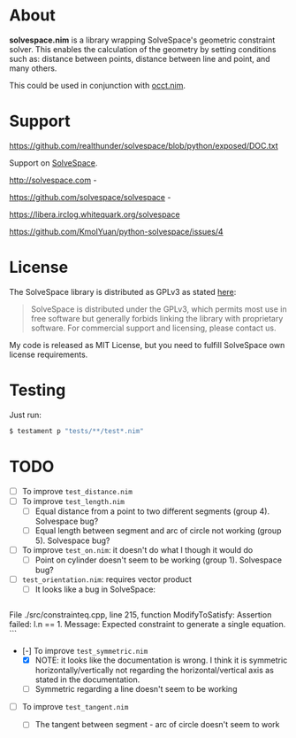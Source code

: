 # About
**solvespace.nim** is a library wrapping SolveSpace's geometric constraint solver. This enables the calculation of the geometry by setting conditions such as: distance between points, distance between line and point, and many others.

This could be used in conjunction with [occt.nim](https://github.com/mantielero/occt.nim).


# Support
https://github.com/realthunder/solvespace/blob/python/exposed/DOC.txt

Support on [SolveSpace](https://web.libera.chat/#solvespace).

http://solvespace.com - 

https://github.com/solvespace/solvespace - 

https://libera.irclog.whitequark.org/solvespace

https://github.com/KmolYuan/python-solvespace/issues/4


# License
The SolveSpace library is distributed as GPLv3 as stated [here](https://solvespace.com/library.pl):

> SolveSpace is distributed under the GPLv3, which permits most use in free software but generally forbids linking the library with proprietary software. For commercial support and licensing, please contact us.


My code is released as MIT License, but you need to fulfill SolveSpace own license requirements.


# Testing
Just run:
```bash
$ testament p "tests/**/test*.nim"
```

# TODO
- [ ] To improve `test_distance.nim`
- [ ] To improve `test_length.nim`
  - [ ] Equal distance from a point to two different segments (group 4). Solvespace bug?
  - [ ] Equal length between segment and arc of circle not working (group 5). Solvespace bug?
- [ ] To improve `test_on.nim`: it doesn't do what I though it would do
  - [ ] Point on cylinder doesn't seem to be working (group 1). Solvespace bug?
- [ ] `test_orientation.nim`: requires vector product
  - [ ] It looks like a bug in SolveSpace: 
      ```bash
File ./src/constrainteq.cpp, line 215, function ModifyToSatisfy:
Assertion failed: l.n == 1.
Message: Expected constraint to generate a single equation.
      ```
- [-] To improve `test_symmetric.nim`
  - [X] NOTE: it looks like the documentation is wrong. I think it is symmetric horizontally/vertically not regarding the horizontal/vertical axis as stated in the documentation.
  - [ ] Symmetric regarding a line doesn't seem to be working
- [ ] To improve `test_tangent.nim`
  - [ ] The tangent between segment - arc of circle doesn't seem to work
  